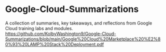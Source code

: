 # Google-Cloud-Summarizations
A collection of summaries, key takeaways, and reflections from Google Cloud training labs and modules.
https://github.com/KolbyWashington9/Google-Cloud-Summarizations/blob/main/Google%20Cloud%20Marketplace%20%E2%80%93%20LAMP%20Stack%20Deployment.pdf
